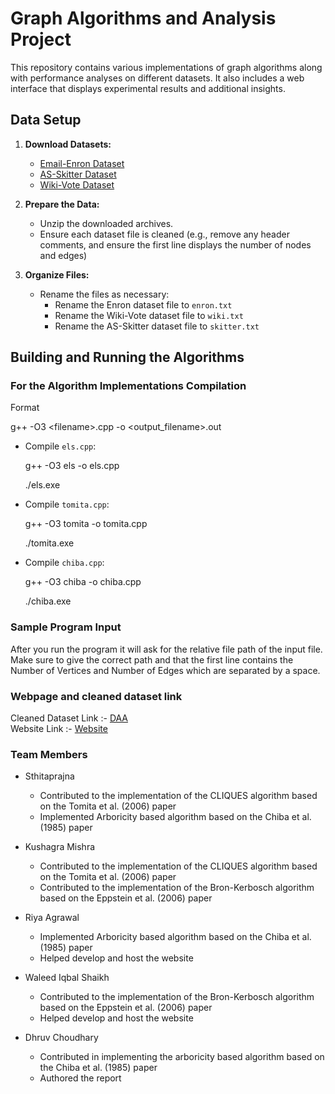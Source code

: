 # Graph Algorithms and Analysis Project

This repository contains various implementations of graph algorithms along with performance analyses on different datasets. It also includes a web interface that displays experimental results and additional insights.

## Data Setup

1. **Download Datasets:**  
     
   - [Email-Enron Dataset](https://snap.stanford.edu/data/email-Enron.html)  
   - [AS-Skitter Dataset](https://snap.stanford.edu/data/as-Skitter.html)  
   - [Wiki-Vote Dataset](https://snap.stanford.edu/data/wiki-Vote.html)

   

2. **Prepare the Data:**  
     
   - Unzip the downloaded archives.  
   - Ensure each dataset file is cleaned (e.g., remove any header comments, and ensure the first line displays the number of nodes and edges)

   

3. **Organize Files:**  
     
   - Rename the files as necessary:  
     - Rename the Enron dataset file to `enron.txt`  
     - Rename the Wiki-Vote dataset file to `wiki.txt`  
     - Rename the AS-Skitter dataset file to `skitter.txt`

## Building and Running the Algorithms

### For the Algorithm Implementations Compilation

Format

g++ \-O3 \<filename\>.cpp \-o \<output\_filename\>.out

* Compile `els.cpp`:  
    
  g++ \-O3 els \-o els.cpp  
    
  ./els.exe   
    
* Compile `tomita.cpp`:  
    
  g++ \-O3 tomita \-o tomita.cpp  
    
  ./tomita.exe  
    
* Compile `chiba.cpp`:  
    
  g++ \-O3 chiba \-o chiba.cpp  
    
  ./chiba.exe

### Sample Program Input

After you run the program it will ask for the relative file path of the input file.
Make sure to give the correct path and that the first line contains the Number of Vertices and Number of Edges which are separated by a space.

### Webpage and cleaned dataset link

Cleaned Dataset Link :- [DAA](https://drive.google.com/drive/folders/1ryaa1RFrjOlgR2xHpGYmLwlYdg9C4WwU?usp=sharing)  
Website Link :- [Website](https://sthita19.github.io/DAA/)

### Team Members

* Sthitaprajna   
  * Contributed to the implementation of the CLIQUES algorithm based on the Tomita et al. (2006) paper  
  * Implemented Arboricity based algorithm based on the Chiba et al. (1985) paper


* Kushagra Mishra  
  * Contributed to the implementation of the CLIQUES algorithm based on the Tomita et al. (2006) paper  
  * Contributed to the implementation of the Bron-Kerbosch algorithm based on the Eppstein et al. (2006) paper


* Riya Agrawal  
  * Implemented Arboricity based algorithm based on the Chiba et al. (1985) paper  
  * Helped develop and host the website 


* Waleed Iqbal Shaikh  
  * Contributed to the implementation of the Bron-Kerbosch algorithm based on the Eppstein et al. (2006) paper  
  * Helped develop and host the website 


* Dhruv Choudhary  
  * Contributed in implementing the arboricity based algorithm based on the Chiba et al. (1985) paper  
  * Authored the report

